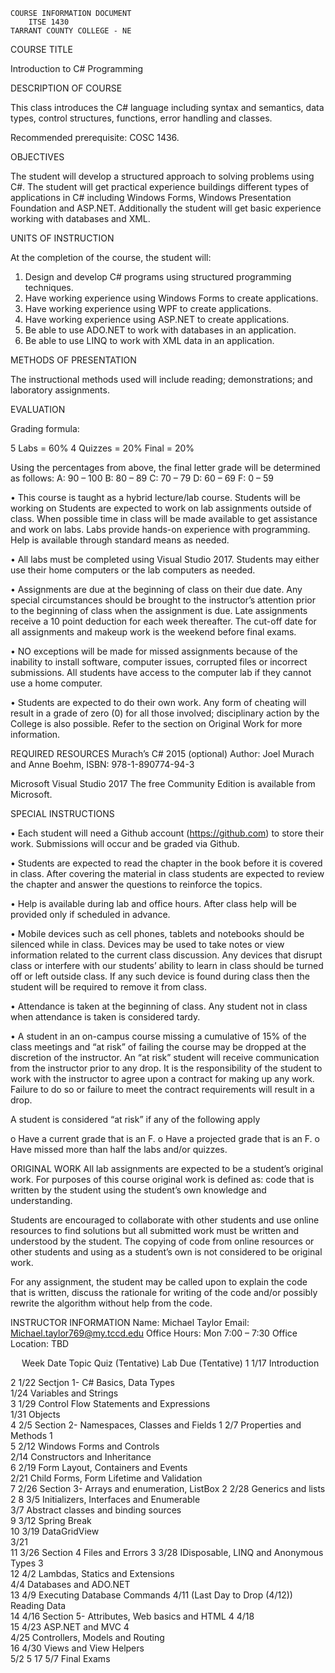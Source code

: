 	COURSE INFORMATION DOCUMENT
		ITSE 1430
	TARRANT COUNTY COLLEGE - NE

COURSE TITLE

Introduction to C# Programming

DESCRIPTION OF COURSE

This class introduces the C# language including syntax and semantics, data types, control structures, functions, error handling and classes. 

Recommended prerequisite: COSC 1436.

OBJECTIVES

The student will develop a structured approach to solving problems using C#. The student will get practical experience buildings different types of applications in C# including Windows Forms, Windows Presentation Foundation and ASP.NET. Additionally the student will get basic experience working with databases and XML.

UNITS OF INSTRUCTION

At the completion of the course, the student will:

1.	Design and develop C# programs using structured programming techniques.
2.	Have working experience using Windows Forms to create applications.
3.	Have working experience using WPF to create applications.
4.	Have working experience using ASP.NET to create applications.
5.	Be able to use ADO.NET to work with databases in an application.
6.	Be able to use LINQ to work with XML data in an application.
 
METHODS OF PRESENTATION

The instructional methods used will include reading; demonstrations; and laboratory assignments. 
 
EVALUATION

Grading formula:

5 Labs			= 60%
4 Quizzes		= 20%
	Final 			= 20%
	
Using the percentages from above, the final letter grade will be determined as follows:
	A: 90 – 100	B:  80 – 89	C: 70 – 79	D: 60 – 69	F: 0 – 59

•	This course is taught as a hybrid lecture/lab course. Students will be working on Students are expected to work on lab assignments outside of class.  When possible time in class will be made available to get assistance and work on labs.  Labs provide hands-on experience with programming.  Help is available through standard means as needed. 

•	All labs must be completed using Visual Studio 2017.  Students may either use their home computers or the lab computers as needed.

•	Assignments are due at the beginning of class on their due date.  Any special circumstances should be brought to the instructor’s attention prior to the beginning of class when the assignment is due.  Late assignments receive a 10 point deduction for each week thereafter.  The cut-off date for all assignments and makeup work is the weekend before final exams.

•	NO exceptions will be made for missed assignments because of the inability to install software, computer issues, corrupted files or incorrect submissions.  All students have access to the computer lab if they cannot use a home computer.

•	Students are expected to do their own work.  Any form of cheating will result in a grade of zero (0) for all those involved; disciplinary action by the College is also possible. Refer to the section on Original Work for more information.

REQUIRED RESOURCES
Murach’s C# 2015 (optional)
Author: Joel Murach and Anne Boehm, ISBN: 978-1-890774-94-3

Microsoft Visual Studio 2017
The free Community Edition is available from Microsoft.


SPECIAL INSTRUCTIONS

•	Each student will need a Github account (https://github.com) to store their work. Submissions will occur and be graded via Github.

•	Students are expected to read the chapter in the book before it is covered in class.  After covering the material in class students are expected to review the chapter and answer the questions to reinforce the topics.
	
•	Help is available during lab and office hours. After class help will be provided only if scheduled in advance.

•	Mobile devices such as cell phones, tablets and notebooks should be silenced while in class.  Devices may be used to take notes or view information related to the current class discussion.  Any devices that disrupt class or interfere with our students’ ability to learn in class should be turned off or left outside class.  If any such device is found during class then the student will be required to remove it from class. 

•	Attendance is taken at the beginning of class.  Any student not in class when attendance is taken is considered tardy.

•	A student in an on-campus course missing a cumulative of 15% of the class meetings and “at risk” of failing the course may be dropped at the discretion of the instructor.  An “at risk” student will receive communication from the instructor prior to any drop.  It is the responsibility of the student to work with the instructor to agree upon a contract for making up any work.  Failure to do so or failure to meet the contract requirements will result in a drop.

A student is considered “at risk” if any of the following apply

o	Have a current grade that is an F.
o	Have a projected grade that is an F.
o	Have missed more than half the labs and/or quizzes.

ORIGINAL WORK
All lab assignments are expected to be a student’s original work. For purposes of this course original work is defined as: code that is written by the student using the student’s own knowledge and understanding.

Students are encouraged to collaborate with other students and use online resources to find solutions but all submitted work must be written and understood by the student. The copying of code from online resources or other students and using as a student’s own is not considered to be original work.

For any assignment, the student may be called upon to explain the code that is written, discuss the rationale for writing of the code and/or possibly rewrite the algorithm without help from the code.

INSTRUCTOR INFORMATION
Name:	Michael Taylor
Email:	Michael.taylor769@my.tccd.edu
Office Hours: Mon 7:00 – 7:30
Office Location: TBD

 
Week		Date		Topic								Quiz (Tentative)	Lab Due (Tentative)
1	1/17	Introduction
		
2	1/22	Sectjon 1-	C# Basics, Data Types		
	1/24	Variables and Strings		
3	1/29	Control Flow Statements and Expressions		
	1/31	Objects		
4	2/5		Section 2-	Namespaces, Classes and Fields							1
	2/7		Properties and Methods							1	
5	2/12	Windows Forms and Controls		
	2/14	Constructors and Inheritance		
6	2/19	Form Layout, Containers and Events		
	2/21	Child Forms, Form Lifetime and Validation		
7	2/26	Section 3- 	Arrays and enumeration, ListBox							2
	2/28	Generics and lists								2
8	3/5		Initializers, Interfaces and Enumerable		
	3/7		Abstract classes and binding sources		
9	3/12	Spring Break		
10	3/19	DataGridView		
	3/21			
11	3/26	Section 4	Files and Errors										3
	3/28	IDisposable, LINQ and Anonymous Types			3	
12	4/2		Lambdas, Statics and Extensions		
	4/4		Databases and ADO.NET		
13	4/9		Executing Database Commands	
	4/11	(Last Day to Drop (4/12))	Reading Data		
14	4/16	Section 5-	Attributes, Web basics and HTML							4
	4/18			
15	4/23	ASP.NET and MVC									4	
	4/25	Controllers, Models and Routing		
16	4/30	Views and View Helpers		
	5/2																			5
17	5/7	Final Exams		

